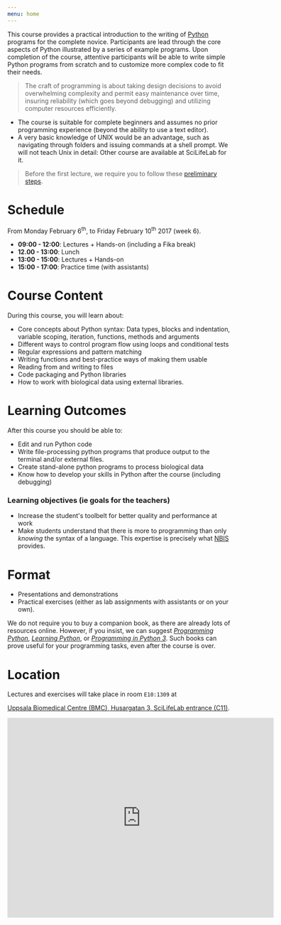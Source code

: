 ```yaml
---
menu: home
---
```



[//]: # (# Description)

This course provides a practical introduction to the writing
of [Python](https://www.python.org/) programs for the complete
novice. Participants are lead through the core aspects of Python
illustrated by a series of example programs. Upon completion of the
course, attentive participants will be able to write simple Python
programs from scratch and to customize more complex code to fit their
needs.

> The craft of programming is about taking design decisions to avoid
> overwhelming complexity and permit easy maintenance over time,
> insuring reliability (which goes beyond debugging) and utilizing
> computer resources efficiently.

* The course is suitable for complete beginners and assumes no prior
  programming experience (beyond the ability to use a text editor).
* A very basic knowledge of UNIX would be an advantage, such as
  navigating through folders and issuing commands at a shell
  prompt. We will not teach Unix in detail: Other course are available
  at SciLifeLab for it.

> Before the first lecture, we require you to follow
> these [preliminary steps](preliminary).

# Schedule

From Monday February 6<sup>th</sup>, to Friday February 10<sup>th</sup> 2017 (week 6).

* **09:00 - 12:00**: Lectures + Hands-on (including a Fika break)
* **12.00 - 13:00**: Lunch
* **13:00 - 15:00**: Lectures + Hands-on
* **15:00 - 17:00**: Practice time (with assistants)

# Course Content

During this course, you will learn about:

* Core concepts about Python syntax: Data types, blocks and indentation, variable scoping, iteration, functions, methods and arguments
* Different ways to control program flow using loops and conditional tests
* Regular expressions and pattern matching
* Writing functions and best-practice ways of making them usable
* Reading from and writing to files
* Code packaging and Python libraries
* How to work with biological data using external libraries.

# Learning Outcomes

After this course you should be able to:

* Edit and run Python code
* Write file-processing python programs that produce output to the terminal and/or external files.
* Create stand-alone python programs to process biological data
* Know how to develop your skills in Python after the course (including debugging)

### Learning objectives (ie goals for the teachers)

* Increase the student's toolbelt for better quality and performance at work
* Make students understand that there is more to programming than only
  _knowing_ the syntax of a language. This expertise is precisely
  what [NBIS](https://nbis.se) provides.

# Format

* Presentations and demonstrations
* Practical exercises (either as lab assignments with assistants or on your own).

We do not require you to buy a companion book, as there are already
lots of resources online. However, if you insist, we can
suggest
[_Programming Python_](http://shop.oreilly.com/product/9780596158118.do),
[_Learning Python_](http://shop.oreilly.com/product/0636920028154.do),
or
[_Programming in Python 3_](https://www.amazon.com/Programming-Python-Complete-Introduction-Language/dp/0321680561). Such
books can prove useful for your programming tasks, even after the
course is over.

# Location

Lectures and exercises will take place in room `E10:1309` at

[Uppsala Biomedical Centre (BMC), Husargatan 3, SciLifeLab entrance (C11)](https://goo.gl/maps/43FaEXxJwK92).

<iframe src="https://www.google.com/maps/embed?pb=!1m18!1m12!1m3!1d2004.4372529916532!2d17.634863916512266!3d59.84187827686214!2m3!1f0!2f0!3f0!3m2!1i1024!2i768!4f13.1!3m3!1m2!1s0x465fcbe73e7bb4db%3A0xe416eb883a90dd5c!2sSciLifeLab+Uppsala!5e0!3m2!1sen!2sus!4v1484919755570" width="600" height="450" frameborder="0" style="border:0" allowfullscreen></iframe>
